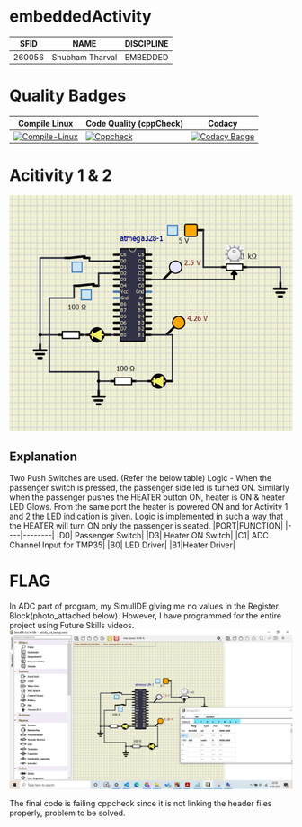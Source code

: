 # embeddedActivity
|SFID | NAME | DISCIPLINE |
|---|---|---|
|260056|Shubham Tharval| EMBEDDED|
# Quality Badges
|Compile Linux | Code Quality (cppCheck) | Codacy |
|--------------|-------------------------|--------|
[![Compile-Linux](https://github.com/sstharval/embeddedActivity/actions/workflows/Compile.yml/badge.svg)](https://github.com/sstharval/embeddedActivity/actions/workflows/Compile.yml) | [![Cppcheck](https://github.com/sstharval/embeddedActivity/actions/workflows/CodeQuality.yml/badge.svg)](https://github.com/sstharval/embeddedActivity/actions/workflows/CodeQuality.yml) | [![Codacy Badge](https://app.codacy.com/project/badge/Grade/81bfe93001ef4384ac3ce87ccef3c3f7)](https://www.codacy.com/gh/sstharval/embeddedActivity/dashboard?utm_source=github.com&amp;utm_medium=referral&amp;utm_content=sstharval/embeddedActivity&amp;utm_campaign=Badge_Grade)

# Acitivity 1 & 2
![Activity1](https://github.com/sstharval/embeddedActivity/blob/52b4463e30e248af03e717f868a66bcd386ede33/simulation/Activity1.PNG)

## Explanation

Two Push Switches are used. (Refer the below table)
Logic - When the passenger switch is pressed, the passenger side led is turned ON. Similarly when the passenger pushes the HEATER button ON, heater is ON & heater LED Glows. From the same port the heater is powered ON and for Activity 1 and 2 the LED indication is given. Logic is implemented in such a way that the HEATER will turn ON only the passenger is seated.
|PORT|FUNCTION|
|----|--------|
|D0| Passenger Switch|
|D3| Heater ON Switch|
|C1| ADC Channel Input for TMP35|
|B0| LED Driver|
|B1|Heater Driver|

# FLAG
In ADC part of program, my SimulIDE giving me no values in the Register Block(photo_attached below). However, I have programmed for the entire project using Future Skills videos.
![No Status from ADC](https://github.com/sstharval/embeddedActivity/blob/7eb34b6a96d3cb202e7df40d62412520d041d846/simulation/Screenshot%20(137).png)

The final code is failing cppcheck since it is not linking the header files properly, problem to be solved.
